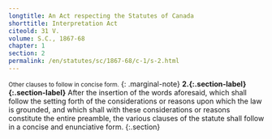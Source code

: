 ```yaml
---
longtitle: An Act respecting the Statutes of Canada
shorttitle: Interpretation Act
citeold: 31 V.
volume: S.C., 1867-68
chapter: 1
section: 2
permalink: /en/statutes/sc/1867-68/c-1/s-2.html
---
```

<small>Other clauses to follow in concise form.</small>
{: .marginal-note}
<strong><a id="s-2"><span>2.</span>{:.section-label}</a>{:.section-label}</strong> After the insertion of the words aforesaid, which shall follow the setting forth of the considerations or reasons upon which the law is grounded, and which shall with these considerations or reasons constitute the entire preamble, the various clauses of the statute shall follow in a concise and enunciative form.
{:.section}